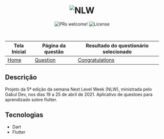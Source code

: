 <h1 align="center">
  <img alt="NLW" title="NLW" src="https://lh3.googleusercontent.com/pw/ACtC-3f-7nBBuI0Alh5r4kgAEXknk0FKxnId6R195M_WSfEU7Gfv141FSRR-BxwVtdZJ1t5tqjk8xFAz3PFi9y6ebeGVa9cRhLucmNt64S_VoEFD2F97vtPvYQfKNQD2J3aBvyd2wFPofAAewTpNR-B0Eqpa=w233-h215-no?authuser=0" />
</h1>

<p align="center">
 <img src="https://img.shields.io/static/v1?label=PRs&message=welcome&color=49AA26&labelColor=000000" alt="PRs welcome!" />

  <img alt="License" src="https://img.shields.io/static/v1?label=license&message=MIT&color=49AA26&labelColor=000000">
</p>

<br>

| Tela Inicial | Página da questão | Resultado do questionário selecionado |
|----------|----------|----------|
| [Home](https://i.imgur.com/B0p0pVM.png) |  [Question](https://i.imgur.com/jgIYU2H.png) | [Congratulations](https://i.imgur.com/95WSB9Z.png) |

## Descrição
Projeto da 5ª edição da semana Next Level Week (NLW), ministrada pelo Gabul Dev, nos dias 19 a 25 de abril de 2021.
Aplicativo de questoes para aprendizado sobre flutter.

## Tecnologias

- Dart
- Flutter
